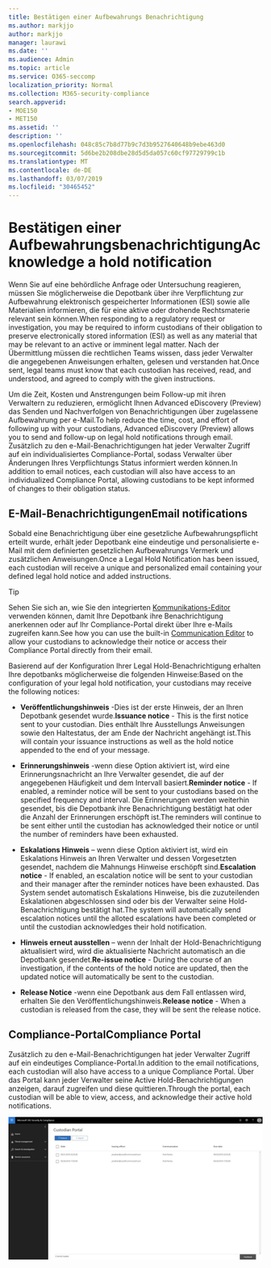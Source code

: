 ```yaml
---
title: Bestätigen einer Aufbewahrungs Benachrichtigung
ms.author: markjjo
author: markjjo
manager: laurawi
ms.date: ''
ms.audience: Admin
ms.topic: article
ms.service: O365-seccomp
localization_priority: Normal
ms.collection: M365-security-compliance
search.appverid:
- MOE150
- MET150
ms.assetid: ''
description: ''
ms.openlocfilehash: 048c85c7b8d77b9c7d3b9527640648b9ebe463d0
ms.sourcegitcommit: 5d6be2b208dbe28d5d5da057c60cf97729799c1b
ms.translationtype: MT
ms.contentlocale: de-DE
ms.lasthandoff: 03/07/2019
ms.locfileid: "30465452"
---
```

# <a name="acknowledge-a-hold-notification"></a><span data-ttu-id="f39d7-102">Bestätigen einer Aufbewahrungsbenachrichtigung</span><span class="sxs-lookup"><span data-stu-id="f39d7-102">Acknowledge a hold notification</span></span> 
<span data-ttu-id="f39d7-103">Wenn Sie auf eine behördliche Anfrage oder Untersuchung reagieren, müssen Sie möglicherweise die Depotbank über ihre Verpflichtung zur Aufbewahrung elektronisch gespeicherter Informationen (ESI) sowie alle Materialien informieren, die für eine aktive oder drohende Rechtsmaterie relevant sein können.</span><span class="sxs-lookup"><span data-stu-id="f39d7-103">When responding to a regulatory request or investigation, you may be required to  inform custodians of their obligation to preserve electronically stored information (ESI) as well as any material that may be relevant to an active or imminent legal matter.</span></span> <span data-ttu-id="f39d7-104">Nach der Übermittlung müssen die rechtlichen Teams wissen, dass jeder Verwalter die angegebenen Anweisungen erhalten, gelesen und verstanden hat.</span><span class="sxs-lookup"><span data-stu-id="f39d7-104">Once sent, legal teams must know that each custodian has received, read, and understood, and agreed to comply with the given instructions.</span></span>

<span data-ttu-id="f39d7-105">Um die Zeit, Kosten und Anstrengungen beim Follow-up mit ihren Verwaltern zu reduzieren, ermöglicht Ihnen Advanced eDiscovery (Preview) das Senden und Nachverfolgen von Benachrichtigungen über zugelassene Aufbewahrung per e-Mail.</span><span class="sxs-lookup"><span data-stu-id="f39d7-105">To help reduce the time, cost, and effort of following up with your custodians,  Advanced eDiscovery (Preview) allows you to send and follow-up on legal hold notifications through email.</span></span> <span data-ttu-id="f39d7-106">Zusätzlich zu den e-Mail-Benachrichtigungen hat jeder Verwalter Zugriff auf ein individualisiertes Compliance-Portal, sodass Verwalter über Änderungen Ihres Verpflichtungs Status informiert werden können.</span><span class="sxs-lookup"><span data-stu-id="f39d7-106">In addition to email notices, each custodian will also have access to an individualized Compliance Portal, allowing custodians to be kept informed of changes to their obligation status.</span></span>

## <a name="email-notifications"></a><span data-ttu-id="f39d7-107">E-Mail-Benachrichtigungen</span><span class="sxs-lookup"><span data-stu-id="f39d7-107">Email notifications</span></span>
<span data-ttu-id="f39d7-108">Sobald eine Benachrichtigung über eine gesetzliche Aufbewahrungspflicht erteilt wurde, erhält jeder Depotbank eine eindeutige und personalisierte e-Mail mit dem definierten gesetzlichen Aufbewahrungs Vermerk und zusätzlichen Anweisungen.</span><span class="sxs-lookup"><span data-stu-id="f39d7-108">Once a Legal Hold Notification has been issued, each custodian will receive a unique and personalized email containing your defined legal hold notice and added instructions.</span></span> 

> [!Tip] 
> <span data-ttu-id="f39d7-109">Sehen Sie sich an, wie Sie den integrierten [Kommunikations-Editor](using-communications-editor.md) verwenden können, damit Ihre Depotbank ihre Benachrichtigung anerkennen oder auf Ihr Compliance-Portal direkt über Ihre e-Mails zugreifen kann.</span><span class="sxs-lookup"><span data-stu-id="f39d7-109">See how you can use the built-in  [Communication Editor](using-communications-editor.md) to allow your custodians to acknowledge their notice or access their Compliance Portal directly from their email.</span></span>

<span data-ttu-id="f39d7-110">Basierend auf der Konfiguration Ihrer Legal Hold-Benachrichtigung erhalten Ihre depotbanks möglicherweise die folgenden Hinweise:</span><span class="sxs-lookup"><span data-stu-id="f39d7-110">Based on the configuration of your legal hold notification, your custodians may receive the following notices:</span></span> 

- <span data-ttu-id="f39d7-111">**Veröffentlichungshinweis** -Dies ist der erste Hinweis, der an Ihren Depotbank gesendet wurde.</span><span class="sxs-lookup"><span data-stu-id="f39d7-111">**Issuance notice** - This is the first notice sent to your custodian.</span></span> <span data-ttu-id="f39d7-112">Dies enthält Ihre Ausstellungs Anweisungen sowie den Haltestatus, der am Ende der Nachricht angehängt ist.</span><span class="sxs-lookup"><span data-stu-id="f39d7-112">This will contain your issuance instructions as well as the hold notice appended to the end of your message.</span></span>

- <span data-ttu-id="f39d7-113">**Erinnerungshinweis** -wenn diese Option aktiviert ist, wird eine Erinnerungsnachricht an Ihre Verwalter gesendet, die auf der angegebenen Häufigkeit und dem Intervall basiert.</span><span class="sxs-lookup"><span data-stu-id="f39d7-113">**Reminder notice** - If enabled, a reminder notice will be sent to your custodians based on the specified frequency and interval.</span></span> <span data-ttu-id="f39d7-114">Die Erinnerungen werden weiterhin gesendet, bis die Depotbank ihre Benachrichtigung bestätigt hat oder die Anzahl der Erinnerungen erschöpft ist.</span><span class="sxs-lookup"><span data-stu-id="f39d7-114">The reminders will continue to be sent either until the custodian has acknowledged their notice or until the number of reminders have been exhausted.</span></span>

- <span data-ttu-id="f39d7-115">**Eskalations Hinweis** – wenn diese Option aktiviert ist, wird ein Eskalations Hinweis an Ihren Verwalter und dessen Vorgesetzten gesendet, nachdem die Mahnungs Hinweise erschöpft sind.</span><span class="sxs-lookup"><span data-stu-id="f39d7-115">**Escalation notice** - If enabled, an escalation notice will be sent to your custodian and their manager after the reminder notices have been exhausted.</span></span> <span data-ttu-id="f39d7-116">Das System sendet automatisch Eskalations Hinweise, bis die zuzuteilenden Eskalationen abgeschlossen sind oder bis der Verwalter seine Hold-Benachrichtigung bestätigt hat.</span><span class="sxs-lookup"><span data-stu-id="f39d7-116">The system will automatically send escalation notices until the alloted escalations have been completed or until the custodian acknowledges their hold notification.</span></span>

- <span data-ttu-id="f39d7-117">**Hinweis erneut ausstellen** – wenn der Inhalt der Hold-Benachrichtigung aktualisiert wird, wird die aktualisierte Nachricht automatisch an die Depotbank gesendet.</span><span class="sxs-lookup"><span data-stu-id="f39d7-117">**Re-issue notice** - During the course of an investigation, if the contents of the hold notice are updated, then the updated notice will automatically be sent to the custodian.</span></span>

- <span data-ttu-id="f39d7-118">**Release Notice** -wenn eine Depotbank aus dem Fall entlassen wird, erhalten Sie den Veröffentlichungshinweis.</span><span class="sxs-lookup"><span data-stu-id="f39d7-118">**Release notice** - When a custodian is released from the case, they will be sent the release notice.</span></span> 

## <a name="compliance-portal"></a><span data-ttu-id="f39d7-119">Compliance-Portal</span><span class="sxs-lookup"><span data-stu-id="f39d7-119">Compliance Portal</span></span>
<span data-ttu-id="f39d7-120">Zusätzlich zu den e-Mail-Benachrichtigungen hat jeder Verwalter Zugriff auf ein eindeutiges Compliance-Portal.</span><span class="sxs-lookup"><span data-stu-id="f39d7-120">In addition to the email notifications, each custodian will also have access to a unique Compliance Portal.</span></span> <span data-ttu-id="f39d7-121">Über das Portal kann jeder Verwalter seine Active Hold-Benachrichtigungen anzeigen, darauf zugreifen und diese quittieren.</span><span class="sxs-lookup"><span data-stu-id="f39d7-121">Through the portal, each custodian will be able to view, access, and acknowledge their active hold notifications.</span></span>

![Compliance-Portal für eine Depotbank](../media/CustodianPortal.jpg)
